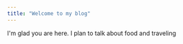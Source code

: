 ```yaml
---
title: "Welcome to my blog"
---
```


I'm glad you are here. I plan to talk about food and traveling
